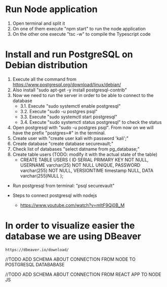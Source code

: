 # Run Node application
1. Open terminal and split it
2. On one of them execute "npm start" to run the node application
3. On the other one execute "tsc -w" to compile the Typescript code

# Install and run PostgreSQL on Debian distribution
1. Execute all the command from https://www.postgresql.org/download/linux/debian/ 
2. Also install "sudo apt-get -y install postgresql-contrib" 
3. Now we need to run the server in order to be able to connect to the database
   - 3.1. Execute "sudo systemctl enable postgresql"
   - 3.2. Execute "sudo -u postgres psql"
   - 3.3. Execute "sudo systemctl start postgresql"
   - 3.4. Execute "sudo systemctl status postgresql" to check the status
4. Open postgresql with "sudo -u postgres psql". From now on we will have the prefix "postgres=#" in the terminal.
5. Create user with "create user kali with password 'kali';"
6. Create database "create database securevault;"
7. Check list of databases "select datname from pg_database;"
8. Create table users (TODO: modify it with the actual state of the table)
    - CREATE TABLE USERS (
        ID SERIAL PRIMARY KEY NOT NULL,
        USERNAME varchar(25) NOT NULL UNIQUE,
        PASSWORD varchar(255) NOT NULL,
        VERSIONTIME timestamp NULL,
        DATA varchar(255)NULL
    );

- Run postgresql from terminal: "psql securevault"

- Steps to connect postgresql with nodejs
    - https://www.youtube.com/watch?v=mltF9Qj0B_M 

# In order to visualize easier the database we are using DBeaver 
    https://dbeaver.io/download/

//TODO ADD SCHEMA ABOUT CONNECTION FROM NODE TO POSTGRESQL DATABABASE

//TODO ADD SCHEMA ABOUT CONNECTION FROM REACT APP TO NODE JS






